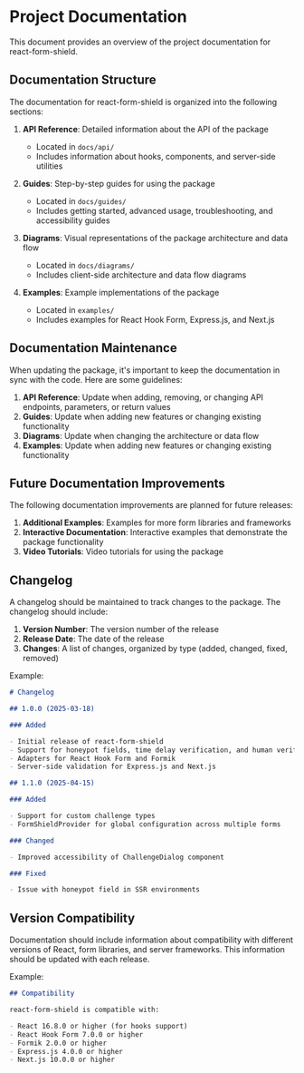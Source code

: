 # Project Documentation

This document provides an overview of the project documentation for react-form-shield.

## Documentation Structure

The documentation for react-form-shield is organized into the following sections:

1. **API Reference**: Detailed information about the API of the package

    - Located in `docs/api/`
    - Includes information about hooks, components, and server-side utilities

2. **Guides**: Step-by-step guides for using the package

    - Located in `docs/guides/`
    - Includes getting started, advanced usage, troubleshooting, and accessibility guides

3. **Diagrams**: Visual representations of the package architecture and data flow

    - Located in `docs/diagrams/`
    - Includes client-side architecture and data flow diagrams

4. **Examples**: Example implementations of the package
    - Located in `examples/`
    - Includes examples for React Hook Form, Express.js, and Next.js

## Documentation Maintenance

When updating the package, it's important to keep the documentation in sync with the code. Here are some guidelines:

1. **API Reference**: Update when adding, removing, or changing API endpoints, parameters, or return values
2. **Guides**: Update when adding new features or changing existing functionality
3. **Diagrams**: Update when changing the architecture or data flow
4. **Examples**: Update when adding new features or changing existing functionality

## Future Documentation Improvements

The following documentation improvements are planned for future releases:

1. **Additional Examples**: Examples for more form libraries and frameworks
2. **Interactive Documentation**: Interactive examples that demonstrate the package functionality
3. **Video Tutorials**: Video tutorials for using the package

## Changelog

A changelog should be maintained to track changes to the package. The changelog should include:

1. **Version Number**: The version number of the release
2. **Release Date**: The date of the release
3. **Changes**: A list of changes, organized by type (added, changed, fixed, removed)

Example:

```markdown
# Changelog

## 1.0.0 (2025-03-18)

### Added

- Initial release of react-form-shield
- Support for honeypot fields, time delay verification, and human verification challenges
- Adapters for React Hook Form and Formik
- Server-side validation for Express.js and Next.js

## 1.1.0 (2025-04-15)

### Added

- Support for custom challenge types
- FormShieldProvider for global configuration across multiple forms

### Changed

- Improved accessibility of ChallengeDialog component

### Fixed

- Issue with honeypot field in SSR environments
```

## Version Compatibility

Documentation should include information about compatibility with different versions of React, form libraries, and server frameworks. This information should be updated with each release.

Example:

```markdown
## Compatibility

react-form-shield is compatible with:

- React 16.8.0 or higher (for hooks support)
- React Hook Form 7.0.0 or higher
- Formik 2.0.0 or higher
- Express.js 4.0.0 or higher
- Next.js 10.0.0 or higher
```
